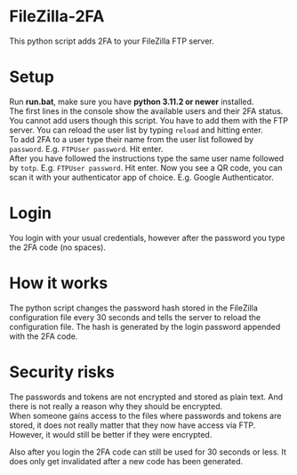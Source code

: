 # FileZilla-2FA
This python script adds 2FA to your FileZilla FTP server.

# Setup
Run **run.bat**, make sure you have **python 3.11.2 or newer** installed.  
The first lines in the console show the available users and their 2FA status. You cannot add users though this script. You have to add them with the FTP server. 
You can reload the user list by typing ```reload``` and hitting enter.  
To add 2FA to a user type their name from the user list followed by ```password```.  E.g. ```FTPUser password```. Hit enter.  
After you have followed the instructions type the same user name followed by ```totp```.  E.g. ```FTPUser password```. Hit enter. 
Now you see a QR code, you can scan it with your authenticator app of choice. E.g. Google Authenticator.  

# Login
You login with your usual credentials, however after the password you type the 2FA code (no spaces). 

# How it works
The python script changes the password hash stored in the FileZilla configuration file every 30 seconds and tells the server to reload the configuration file.
The hash is generated by the login password appended with the 2FA code.

# Security risks
The passwords and tokens are not encrypted and stored as plain text. And there is not really a reason why they should be encrypted.  
When someone gains access to the files where passwords and tokens are stored, it does not really matter that they now have access via FTP.  
However, it would still be better if they were encrypted.  

Also after you login the 2FA code can still be used for 30 seconds or less. It does only get invalidated after a new code has been generated. 
